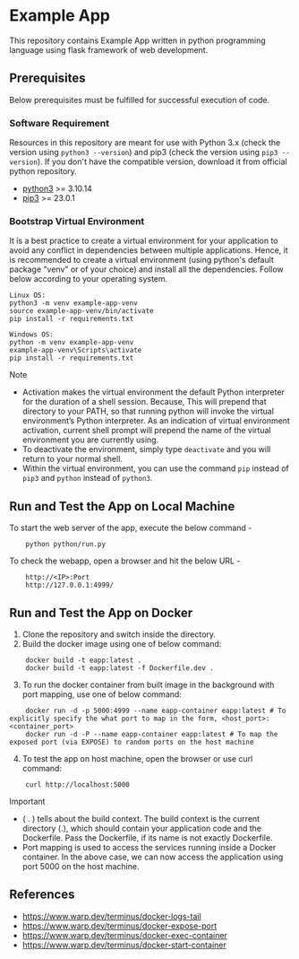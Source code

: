 # Example App
This repository contains Example App written in python programming language using flask framework of web development.

## Prerequisites
Below prerequisites must be fulfilled for successful execution of code.

### Software Requirement
Resources in this repository are meant for use with Python 3.x (check the version using `python3 --version`) and pip3 (check the version using `pip3 --version`). If you don't have the compatible version, download it from official python repository.

- [python3](https://www.python.org/downloads/) >= 3.10.14
- [pip3](https://pypi.org/project/pip/) >= 23.0.1

### Bootstrap Virtual Environment
It is a best practice to create a virtual environment for your application to avoid any conflict in dependencies between multiple applications. Hence, it is recommended to create a virtual environment (using python's default package "venv" or of your choice) and install all the dependencies. Follow below according to your operating system.
```
Linux OS:
python3 -m venv example-app-venv
source example-app-venv/bin/activate
pip install -r requirements.txt

Windows OS:
python -m venv example-app-venv
example-app-venv\Scripts\activate
pip install -r requirements.txt
```

> [!Note]
> - Activation makes the virtual environment the default Python interpreter for the duration of a shell session. Because, This will prepend that directory to your PATH, so that running python will invoke the virtual environment’s Python interpreter. As an indication of virtual environment activation, current shell prompt will prepend the name of the virtual environment you are currently using.
> - To deactivate the environment, simply type `deactivate` and you will return to your normal shell.
> - Within the virtual environment, you can use the command `pip` instead of `pip3` and `python` instead of `python3`.

## Run and Test the App on Local Machine
To start the web server of the app, execute the below command -
```
    python python/run.py
```

To check the webapp, open a browser and hit the below URL -
```
    http://<IP>:Port
    http://127.0.0.1:4999/
```

## Run and Test the App on Docker
1. Clone the repository and switch inside the directory.
2. Build the docker image using one of below command: 
```
    docker build -t eapp:latest .
    docker build -t eapp:latest -f Dockerfile.dev .
```
3. To run the docker container from built image in the background with port mapping, use one of below command: 
```
    docker run -d -p 5000:4999 --name eapp-container eapp:latest # To explicitly specify the what port to map in the form, <host_port>:<container_port>
    docker run -d -P --name eapp-container eapp:latest # To map the exposed port (via EXPOSE) to random ports on the host machine
```
4. To test the app on host machine, open the browser or use curl command: 
```
    curl http://localhost:5000
```

> [!IMPORTANT]
> - ( . ) tells about the build context. The build context is the current directory (.), which should contain your application code and the Dockerfile. Pass the Dockerfile, if its name is not exactly Dockerfile.
> - Port mapping is used to access the services running inside a Docker container. In the above case, we can now access the application using port 5000 on the host machine.

## References
- https://www.warp.dev/terminus/docker-logs-tail
- https://www.warp.dev/terminus/docker-expose-port
- https://www.warp.dev/terminus/docker-exec-container
- https://www.warp.dev/terminus/docker-start-container
